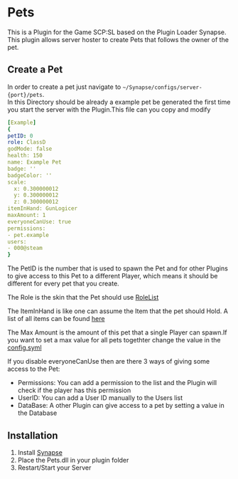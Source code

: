 # Pets
This is a Plugin for the Game SCP:SL based on the Plugin Loader Synapse.<br>
This plugin allows server hoster to create Pets that follows the owner of the pet.

## Create a Pet
In order to create a pet just navigate to `~/Synapse/configs/server-{port}/pets`.<br>
In this Directory should be already a example pet be generated the first time you start the server with the Plugin.This file can you copy and modify
```yml
[Example]
{
petID: 0
role: ClassD
godMode: false
health: 150
name: Example Pet
badge: ''
badgeColor: ''
scale:
  x: 0.300000012
  y: 0.300000012
  z: 0.300000012
itemInHand: GunLogicer
maxAmount: 1
everyoneCanUse: true
permissions:
- pet.example
users:
- 000@steam
}
```
The PetID is the number that is used to spawn the Pet and for other Plugins to give access to this Pet to a different Player, which means it should be different for every pet that you create.

The Role is the skin that the Pet should use [RoleList](https://docs.synapsesl.xyz/resources)

The ItemInHand is like one can assume the Item that the pet should Hold. A list of all items can be found [here](https://docs.synapsesl.xyz/resources#items)

The Max Amount is the amount of this pet that a single Player can spawn.If you want to set a max value for all pets togethter change the value in the [config.syml](https://docs.synapsesl.xyz/setup/configs)

If you disable everyoneCanUse then are there 3 ways of giving some access to the Pet:
* Permissions: You can add a permission to the list and the Plugin will check if the player has this permission
* UserID: You can add a User ID manually to the Users list
* DataBase: A other Plugin can give access to a pet by setting a value in the Database

## Installation
1. Install [Synapse](https://github.com/SynapseSL/Synapse/)
2. Place the Pets.dll in your plugin folder
3. Restart/Start your Server
